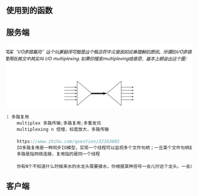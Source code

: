 ## 使用到的函数

## 服务端

![image-20201014103003454](image-20201014103003454.png)

```go
1 多路复用
    multiplex 多路传输;多路复用;多重发讯
    multiplexing n 倍增，标度放大，多路传输

    https://www.zhihu.com/question/32163005
    IO多路复用是一种同步IO模型，实现一个线程可以监视多个文件句柄；一旦某个文件句柄就绪，就能够通知应用程序进行相应的读写操作；没有文件句柄就绪时会阻塞应用程序，交出cpu。
    多路是指网络连接，复用指的是同一个线程

    你有N个不知道什么时候来水的水龙头需要接水，你根据某种信号一会儿拧这个龙头，一会儿拧那个龙头把水都接了就是多路复用（一个线程）。使用残像拳在每个水龙头前派一个你的分身蹲守就是Threaded IO。其实后者也没啥不好，因为未来的内核会消除上下文切换的软硬件性能损耗
```

## 客户端

```go

```
